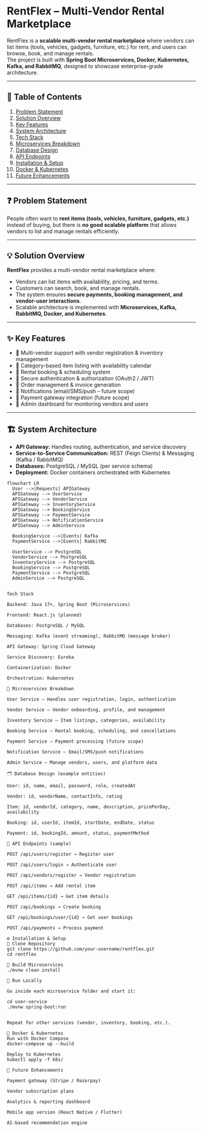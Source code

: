 # RentFlex – Multi-Vendor Rental Marketplace

RentFlex is a **scalable multi-vendor rental marketplace** where vendors can list items (tools, vehicles, gadgets, furniture, etc.) for rent, and users can browse, book, and manage rentals.  
The project is built with **Spring Boot Microservices, Docker, Kubernetes, Kafka, and RabbitMQ**, designed to showcase enterprise-grade architecture.

---

## 📌 Table of Contents
1. [Problem Statement](#-problem-statement)  
2. [Solution Overview](#-solution-overview)  
3. [Key Features](#-key-features)  
4. [System Architecture](#-system-architecture)  
5. [Tech Stack](#-tech-stack)  
6. [Microservices Breakdown](#-microservices-breakdown)  
7. [Database Design](#-database-design)  
8. [API Endpoints](#-api-endpoints)  
9. [Installation & Setup](#-installation--setup)  
10. [Docker & Kubernetes](#-docker--kubernetes)  
11. [Future Enhancements](#-future-enhancements)  

---

## ❓ Problem Statement
People often want to **rent items (tools, vehicles, furniture, gadgets, etc.)** instead of buying, but there is **no good scalable platform** that allows vendors to list and manage rentals efficiently.

---

## 💡 Solution Overview
**RentFlex** provides a multi-vendor rental marketplace where:  
- Vendors can list items with availability, pricing, and terms.  
- Customers can search, book, and manage rentals.  
- The system ensures **secure payments, booking management, and vendor-user interactions**.  
- Scalable architecture is implemented with **Microservices, Kafka, RabbitMQ, Docker, and Kubernetes**.  

---

## ✨ Key Features
- 🔹 Multi-vendor support with vendor registration & inventory management  
- 🔹 Category-based item listing with availability calendar  
- 🔹 Rental booking & scheduling system  
- 🔹 Secure authentication & authorization (OAuth2 / JWT)  
- 🔹 Order management & invoice generation  
- 🔹 Notifications (email/SMS/push – future scope)  
- 🔹 Payment gateway integration (future scope)  
- 🔹 Admin dashboard for monitoring vendors and users  

---

## 🏗 System Architecture

- **API Gateway:** Handles routing, authentication, and service discovery  
- **Service-to-Service Communication:** REST (Feign Clients) & Messaging (Kafka / RabbitMQ)  
- **Databases:** PostgreSQL / MySQL (per service schema)  
- **Deployment:** Docker containers orchestrated with Kubernetes  

```mermaid
flowchart LR
  User -->|Requests| APIGateway
  APIGateway --> UserService
  APIGateway --> VendorService
  APIGateway --> InventoryService
  APIGateway --> BookingService
  APIGateway --> PaymentService
  APIGateway --> NotificationService
  APIGateway --> AdminService
  
  BookingService -->|Events| Kafka
  PaymentService -->|Events| RabbitMQ
  
  UserService --> PostgreSQL
  VendorService --> PostgreSQL
  InventoryService --> PostgreSQL
  BookingService --> PostgreSQL
  PaymentService --> PostgreSQL
  AdminService --> PostgreSQL


Tech Stack

Backend: Java 17+, Spring Boot (Microservices)

Frontend: React.js (planned)

Databases: PostgreSQL / MySQL

Messaging: Kafka (event streaming), RabbitMQ (message broker)

API Gateway: Spring Cloud Gateway

Service Discovery: Eureka

Containerization: Docker

Orchestration: Kubernetes

🔧 Microservices Breakdown

User Service – Handles user registration, login, authentication

Vendor Service – Vendor onboarding, profile, and management

Inventory Service – Item listings, categories, availability

Booking Service – Rental booking, scheduling, and cancellations

Payment Service – Payment processing (future scope)

Notification Service – Email/SMS/push notifications

Admin Service – Manage vendors, users, and platform data

🗂 Database Design (example entities)

User: id, name, email, password, role, createdAt

Vendor: id, vendorName, contactInfo, rating

Item: id, vendorId, category, name, description, pricePerDay, availability

Booking: id, userId, itemId, startDate, endDate, status

Payment: id, bookingId, amount, status, paymentMethod

📡 API Endpoints (sample)

POST /api/users/register → Register user

POST /api/users/login → Authenticate user

POST /api/vendors/register → Vendor registration

POST /api/items → Add rental item

GET /api/items/{id} → Get item details

POST /api/bookings → Create booking

GET /api/bookings/user/{id} → Get user bookings

POST /api/payments → Process payment

⚙️ Installation & Setup
🔹 Clone Repository
git clone https://github.com/your-username/rentflex.git
cd rentflex

🔹 Build Microservices
./mvnw clean install

🔹 Run Locally

Go inside each microservice folder and start it:

cd user-service
./mvnw spring-boot:run


Repeat for other services (vendor, inventory, booking, etc.).

🐳 Docker & Kubernetes
Run with Docker Compose
docker-compose up --build

Deploy to Kubernetes
kubectl apply -f k8s/

🚀 Future Enhancements

Payment gateway (Stripe / Razorpay)

Vendor subscription plans

Analytics & reporting dashboard

Mobile app version (React Native / Flutter)

AI-based recommendation engine

